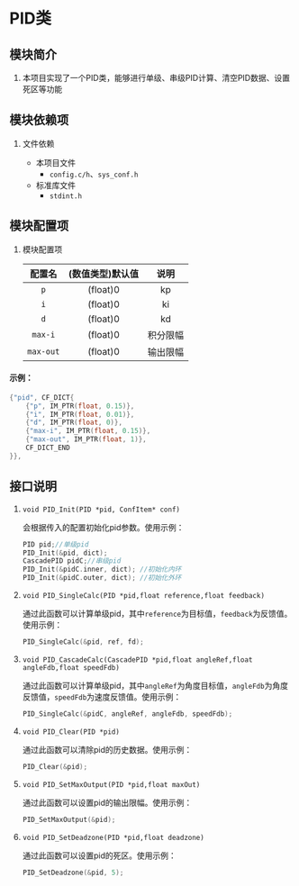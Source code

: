 # PID类

## 模块简介

1. 本项目实现了一个PID类，能够进行单级、串级PID计算、清空PID数据、设置死区等功能

## 模块依赖项

1. 文件依赖

    - 本项目文件
      	- `config.c/h`、`sys_conf.h`
  	- 标准库文件
    	- `stdint.h`

## 模块配置项

1. 模块配置项
    
    | 配置名 | (数值类型)默认值 | 说明 |
    | :---: | :---: | :---: |
    | `p`       | (float)0  | kp |
	| `i`       | (float)0  | ki |
	| `d`       | (float)0  | kd |
	| `max-i`   | (float)0  | 积分限幅 |
	| `max-out` | (float)0  | 输出限幅 |

#### 示例：

```c
{"pid", CF_DICT{
    {"p", IM_PTR(float, 0.15)},
    {"i", IM_PTR(float, 0.01)},
    {"d", IM_PTR(float, 0)},
    {"max-i", IM_PTR(float, 0.15)},
    {"max-out", IM_PTR(float, 1)},
    CF_DICT_END
}},
```

## 接口说明

1. `void PID_Init(PID *pid, ConfItem* conf)`
   
    会根据传入的配置初始化pid参数。使用示例：

	```c
	PID pid;//单级pid
    PID_Init(&pid, dict); 
    CascadePID pidC;//串级pid
    PID_Init(&pidC.inner, dict); //初始化内环
    PID_Init(&pidC.outer, dict); //初始化外环
	```

2. `void PID_SingleCalc(PID *pid,float reference,float feedback)`

	通过此函数可以计算单级pid，其中`reference`为目标值，`feedback`为反馈值。使用示例：

	```c
	PID_SingleCalc(&pid, ref, fd);
	```

3. `void PID_CascadeCalc(CascadePID *pid,float angleRef,float angleFdb,float speedFdb)`

	通过此函数可以计算单级pid，其中`angleRef`为角度目标值，`angleFdb`为角度反馈值，`speedFdb`为速度反馈值。使用示例：

	```c
	PID_SingleCalc(&pidC, angleRef, angleFdb, speedFdb);
	```

4. `void PID_Clear(PID *pid)`

	通过此函数可以清除pid的历史数据。使用示例：

	```c
	PID_Clear(&pid);
	```
5. `void PID_SetMaxOutput(PID *pid,float maxOut)`

	通过此函数可以设置pid的输出限幅。使用示例：

	```c
	PID_SetMaxOutput(&pid);
	```

6. `void PID_SetDeadzone(PID *pid,float deadzone)`

	通过此函数可以设置pid的死区。使用示例：

	```c
	PID_SetDeadzone(&pid, 5);
	```

